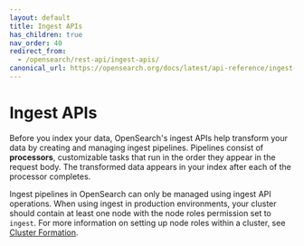```yaml
---
layout: default
title: Ingest APIs
has_children: true
nav_order: 40
redirect_from:
  - /opensearch/rest-api/ingest-apis/
canonical_url: https://opensearch.org/docs/latest/api-reference/ingest-apis/index/
---
```


# Ingest APIs

Before you index your data, OpenSearch's ingest APIs help transform your data by creating and managing ingest pipelines. Pipelines consist of **processors**, customizable tasks that run in the order they appear in the request body. The transformed data appears in your index after each of the processor completes.

Ingest pipelines in OpenSearch can only be managed using ingest API operations. When using ingest in production environments, your cluster should contain at least one node with the node roles permission set to `ingest`. For more information on setting up node roles within a cluster, see [Cluster Formation]({{site.url}}{{site.baseurl}}/opensearch/cluster/).
